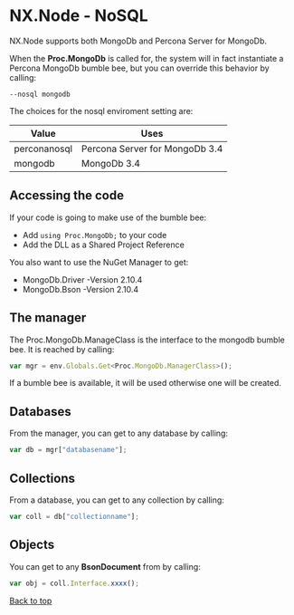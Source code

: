 # NX.Node - NoSQL

NX.Node supports both MongoDb and Percona Server for MongoDb.

When the **Proc.MongoDb** is called for, the system will in fact instantiate
a Percona MongoDb bumble bee, but you can override this behavior by calling:
```
--nosql mongodb
```

The choices for the nosql enviroment setting are:

Value|Uses
-----|----
perconanosql|Percona Server for MongoDb 3.4
mongodb|MongoDb 3.4

## Accessing the code

If your code is going  to make use of the bumble bee:

* Add ```using Proc.MongoDb;``` to your code
* Add the DLL as a Shared Project Reference

You also want to use the NuGet Manager to get:

* MongoDb.Driver -Version 2.10.4
* MongoDb.Bson -Version 2.10.4

## The manager

The Proc.MongoDb.ManageClass is the interface to the mongodb bumble bee.
It is reached by calling:
```JavaScript
var mgr = env.Globals.Get<Proc.MongoDb.ManagerClass>();
```
If a bumble bee is available, it will be used otherwise one will be created.

## Databases

From the manager, you can get to any database by calling:
```JavaScript
var db = mgr["databasename"];
```

## Collections

From a database, you can get to any collection by calling:
```JavaScript
var coll = db["collectionname"];
```

## Objects

You can get to any **BsonDocument** from by calling:
```JavaScript
var obj = coll.Interface.xxxx();
```

[Back to top](../README.md)
